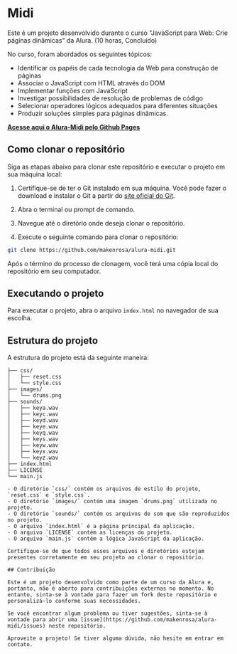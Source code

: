 # Midi

Este é um projeto desenvolvido durante o curso "JavaScript para Web: Crie páginas dinâmicas" da Alura. (10 horas, Concluído)

No curso, foram abordados os seguintes tópicos:

- Identificar os papéis de cada tecnologia da Web para construção de páginas
- Associar o JavaScript com HTML através do DOM
- Implementar funções com JavaScript
- Investigar possibilidades de resolução de problemas de código
- Selecionar operadores lógicos adequados para diferentes situações
- Produzir soluções simples para páginas dinâmicas.

**[Acesse aqui o Alura-Midi pelo Github Pages](https://makenrosa.github.io/alura-midi/)**

## Como clonar o repositório

Siga as etapas abaixo para clonar este repositório e executar o projeto em sua máquina local:

1. Certifique-se de ter o Git instalado em sua máquina. Você pode fazer o download e instalar o Git a partir do [site oficial do Git](https://git-scm.com/).

2. Abra o terminal ou prompt de comando.

3. Navegue até o diretório onde deseja clonar o repositório.

4. Execute o seguinte comando para clonar o repositório:

```bash
git clone https://github.com/makenrosa/alura-midi.git
```

Após o término do processo de clonagem, você terá uma cópia local do repositório em seu computador.

## Executando o projeto

Para executar o projeto, abra o arquivo `index.html` no navegador de sua escolha.

## Estrutura do projeto

A estrutura do projeto está da seguinte maneira:

``` Alura-Midi
├── css/
│   ├── reset.css
│   └── style.css
├── images/
│   └── drums.png
├── sounds/
│   ├── keya.wav
│   ├── keyc.wav
│   ├── keyd.wav
│   ├── keye.wav
│   ├── keyq.wav
│   ├── keys.wav
│   ├── keyw.wav
│   ├── keyx.wav
│   └── keyz.wav
├── index.html
├── LICENSE
└── main.js

- O diretório `css/` contém os arquivos de estilo do projeto, `reset.css` e `style.css`.
- O diretório `images/` contém uma imagem `drums.png` utilizada no projeto.
- O diretório `sounds/` contém os arquivos de som que são reproduzidos no projeto.
- O arquivo `index.html` é a página principal da aplicação.
- O arquivo `LICENSE` contém as licenças do projeto.
- O arquivo `main.js` contém a lógica JavaScript da aplicação.

Certifique-se de que todos esses arquivos e diretórios estejam presentes corretamente em seu projeto ao clonar o repositório.

## Contribuição

Este é um projeto desenvolvido como parte de um curso da Alura e, portanto, não é aberto para contribuições externas no momento. No entanto, sinta-se à vontade para fazer um fork deste repositório e personalizá-lo conforme suas necessidades.

Se você encontrar algum problema ou tiver sugestões, sinta-se à vontade para abrir uma [issue](https://github.com/makenrosa/alura-midi/issues) neste repositório.

Aproveite o projeto! Se tiver alguma dúvida, não hesite em entrar em contato.